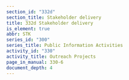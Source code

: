```yaml
---
section_id: "332d"
section_title: Stakeholder delivery
title: 332d Stakeholder delivery
is_element: true
abbr: STK
series_id: "300"
series_title: Public Information Activities
activity_id: "330"
activity_title: Outreach Projects
page_in_manual: 330-6
document_depth: 4
---
```


